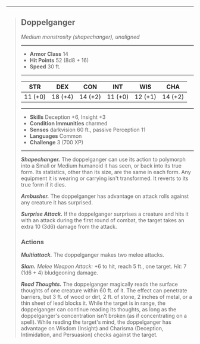 ___
> ## Doppelganger
>*Medium monstrosity (shapechanger), unaligned*
>___
> - **Armor Class** 14
> - **Hit Points** 52 (8d8 + 16)
> - **Speed** 30 ft.
>___
>|STR|DEX|CON|INT|WIS|CHA|
>|:---:|:---:|:---:|:---:|:---:|:---:|
>|11 (+0)|18 (+4)|14 (+2)|11 (+0)|12 (+1)|14 (+2)|
>___
> - **Skills** Deception +6, Insight +3
> - **Condition Immunities** charmed
> - **Senses** darkvision 60 ft., passive Perception 11
> - **Languages** Common
> - **Challenge** 3 (700 XP)
>___
> ***Shapechanger.*** The doppelganger can use its action to polymorph into a Small or Medium humanoid it has seen, or back into its true form. Its statistics, other than its size, are the same in each form. Any equipment it is wearing or carrying isn't transformed. It reverts to its true form if it dies.
>
> ***Ambusher.*** The doppelganger has advantage on attack rolls against any creature it has surprised.
>
> ***Surprise Attack.*** If the doppelganger surprises a creature and hits it with an attack during the first round of combat, the target takes an extra 10 (3d6) damage from the attack.
> ### Actions
> ***Multiattack.*** The doppelganger makes two melee attacks.
>
> ***Slam.*** _Melee Weapon Attack:_ +6 to hit, reach 5 ft., one target. _Hit:_ 7 (1d6 + 4) bludgeoning damage.
>
> ***Read Thoughts.*** The doppelganger magically reads the surface thoughts of one creature within 60 ft. of it. The effect can penetrate barriers, but 3 ft. of wood or dirt, 2 ft. of stone, 2 inches of metal, or a thin sheet of lead blocks it. While the target is in range, the doppelganger can continue reading its thoughts, as long as the doppelganger's concentration isn't broken (as if concentrating on a spell). While reading the target's mind, the doppelganger has advantage on Wisdom (Insight) and Charisma (Deception, Intimidation, and Persuasion) checks against the target.